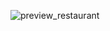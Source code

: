 ![preview_restaurant](https://github.com/YangHyperData/YangStone_Restaurant/assets/131573711/84e23ec7-abd1-40e4-9fc3-47443d7003dc)
